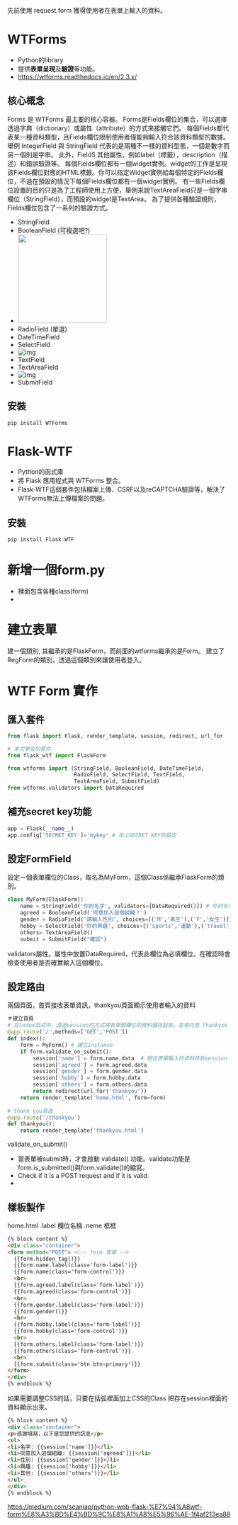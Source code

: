先前使用 request.form 獲得使用者在表單上輸入的資料。
# WTForms
- Python的library
- 提供**表單呈現**及**驗證**等功能。
- https://wtforms.readthedocs.io/en/2.3.x/
## 核心概念
Forms 是 WTForms 最主要的核心容器。
Forms是Fields欄位的集合，可以選擇透過字典（dictionary）或屬性（attribute）的方式來接觸它們。
每個Fields都代表某一種資料類型，且Fields欄位限制使用者僅能夠輸入符合該資料類型的數據。
舉例 IntegerField 與 StringField 代表的是兩種不一樣的資料型態，一個是數字而另一個則是字串。
此外，FieldS 其他屬性，例如label（標籤），description（描述）和錯誤驗證等。
每個Fields欄位都有一個widget實例。widget的工作是呈現該Fields欄位對應的HTML標籤。你可以指定Widget實例給每個特定的Fields欄位，不過在預設的情況下每個Fields欄位都有一個widget實例。
有一些Fields欄位設置的目的只是為了工程師使用上方便，舉例來說TextAreaField只是一個字串欄位（StringField），而預設的widget是TextArea。
為了提供各種驗證規則，Fields欄位包含了一系列的驗證方式。
- StringField
- BooleanField (可複選吧?)
- <img src = 'https://i.stack.imgur.com/YGNnE.png' width = 200>
- RadioField (單選)
- DateTimeField
- SelectField
- ![img](https://i.stack.imgur.com/lFiU0.png)
- TextField
- TextAreaField
- ![img](https://i.stack.imgur.com/JJ5Kw.png)
- SubmitField
## 安裝
```python
pip install WTForms
```

# Flask-WTF
- Python的函式庫
- 將 Flask 應用程式與 WTForms 整合。
- Flask-WTF這個套件包括檔案上傳、CSRF以及reCAPTCHA驗證等，解決了WTForms無法上傳檔案的問題。

## 安裝
```python
pip install Flask-WTF
```
# 新增一個form.py
- 裡面包含各種class(form)
- 
# 建立表單
建一個類別, 其繼承的是FlaskForm，而前面的wtforms繼承的是Form。
建立了RegForm的類別，透過這個類別來讓使用者登入。

# WTF Form 實作
## 匯入套件
```python
from flask import Flask, render_template, session, redirect, url_for

# 本次學習的套件
from flask_wtf import FlaskForm 

from wtforms import (StringField, BooleanField, DateTimeField,
                     RadioField, SelectField, TextField,
                     TextAreaField, SubmitField)                     
from wtforms.validators import DataRequired
```

## 補充secret key功能

```python
app = Flask(__name__)
app.config['SECRET_KEY']='mykey' # 加上SECRET KEY的設定
```
## 設定FormField
設定一個表單欄位的Class，取名為MyForm，這個Class係繼承FlaskForm的類別。
```python
class MyForm(FlaskForm):
    name = StringField('你的名字', validators=[DataRequired()]) # 你的名字是 label
    agreed = BooleanField('同意加入這個組織？')
    gender = RadioField('請輸入性別', choices=[('M','男生'),('F','女生')])
    hobby = SelectField('你的興趣', choices=[('sports','運動'),('travel','旅遊'),('movie','電影')])
    others= TextAreaField()
    submit = SubmitField("確認")
```
validators屬性。屬性中放置DataRequired，代表此欄位為必填欄位，在確認時會檢查使用者是否確實輸入這個欄位。

## 設定路由
兩個頁面，首頁接收表單資訊，thankyou頁面顯示使用者輸入的資料
```python
＃建立首頁
# 在index函式中，透過session的方式將表單個欄位的資料儲存起來。並導向至 thankyou 的頁面。
@app.route('/',methods=['GET','POST'])
def index():
    form = MyForm() # 建立instance
    if form.validate_on_submit():
        session['name'] = form.name.data  # 把在表單輸入的資料存到session
        session['agreed'] = form.agreed.data
        session['gender'] = form.gender.data
        session['hobby'] = form.hobby.data
        session['others'] = form.others.data
        return redirect(url_for('thankyou'))
    return render_template('home.html', form=form)
    
# thank you頁面
@app.route('/thankyou')
def thankyou():
    return render_template('thankyou.html') 
```
validate_on_submit()
- 當表單被submit時，才會啟動 validate() 功能。validate功能是form.is_submitted()與form.validate()的縮寫。
- Check if it is a POST request and if it is valid.
- 
## 樣板製作
home.html
.label 欄位名稱
.neme 框框
```html
{% block content %}
<div class="container">
<form method="POST"> <!-- form 表單 -->
  {{form.hidden_tag()}}
  {{form.name.label(class='form-label')}} 
  {{form.name(class='form-control')}} 
  <br>
  {{form.agreed.label(class='form-label')}} 
  {{form.agreed(class='form-control')}} 
  <br>
  {{form.gender.label(class='form-label')}} 
  {{form.gender()}}
  <br>
  {{form.hobby.label(class='form-label')}} 
  {{form.hobby(class='form-control')}}
  <br>
  {{form.others.label(class='form-label')}} 
  {{form.others(class='form-control')}}
  <br>
  {{form.submit(class='btn btn-primary')}}
</form>
</div>
{% endblock %}
```
如果需要調整CSS的話，只要在括弧裡面加上CSS的Class
把存在session裡面的資料顯示出來。
```html
{% block content %}
<div class="container">
<p>感謝填寫，以下是您提供的訊息</p>
<ul>
<li>名字: {{session['name']}}</li>
<li>同意加入這個組織: {{session['agreed']}}</li>
<li>性別: {{session['gender']}}</li>
<li>興趣: {{session['hobby']}}</li>
<li>其他: {{session['others']}}</li>
</ul>
</div>
{% endblock %}
```
https://medium.com/seaniap/python-web-flask-%E7%94%A8wtf-form%E8%A3%BD%E4%BD%9C%E8%A1%A8%E5%96%AE-1f4af213ea88
